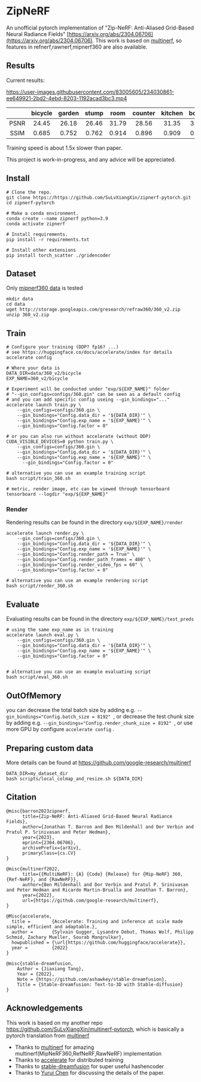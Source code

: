 # ZipNeRF

An unofficial pytorch implementation of 
"Zip-NeRF: Anti-Aliased Grid-Based Neural Radiance Fields" 
[https://arxiv.org/abs/2304.06706](https://arxiv.org/abs/2304.06706).
This work is based on [multinerf](https://github.com/google-research/multinerf), so features in refnerf,rawnerf,mipnerf360 are also available.


## Results
Current results:  

https://user-images.githubusercontent.com/83005605/234030861-ee649921-2bd2-4ebd-8203-1192acad3bc3.mp4


|             | bicycle | garden | stump | room  | counter | kitchen | bonsai |
|:-----------:|:-------:|:------:|:-----:|:-----:|:-------:|:-------:|:------:|
|    PSNR     |  24.45  | 26.18  | 26.46 | 31.79 |  28.56  |  31.35  | 33.47  |
|    SSIM     |  0.685  | 0.752  | 0.762 | 0.914 |  0.896  |  0.909  | 0.937  |

Training speed is about 1.5x slower than paper.

This project is work-in-progress, and any advice will be appreciated.
## Install

```
# Clone the repo.
git clone https://https://github.com/SuLvXiangXin/zipnerf-pytorch.git
cd zipnerf-pytorch

# Make a conda environment.
conda create --name zipnerf python=3.9
conda activate zipnerf

# Install requirements.
pip install -r requirements.txt

# Install other extensions
pip install torch_scatter ./gridencoder
```

## Dataset
Only [mipnerf360 data](http://storage.googleapis.com/gresearch/refraw360/360_v2.zip) is tested

```
mkdir data
cd data
wget http://storage.googleapis.com/gresearch/refraw360/360_v2.zip
unzip 360_v2.zip
```

## Train
```
# Configure your training (DDP? fp16? ...)
# see https://huggingface.co/docs/accelerate/index for details
accelerate config

# Where your data is 
DATA_DIR=data/360_v2/bicycle
EXP_NAME=360_v2/bicycle

# Experiment will be conducted under "exp/${EXP_NAME}" folder
# "--gin_configs=configs/360.gin" can be seen as a default config 
# and you can add specific config useing --gin_bindings="..." 
accelerate launch train.py \
    --gin_configs=configs/360.gin \
    --gin_bindings="Config.data_dir = '${DATA_DIR}'" \
    --gin_bindings="Config.exp_name = '${EXP_NAME}'" \
    --gin_bindings="Config.factor = 0"

# or you can also run without accelerate (without DDP)
CUDA_VISIBLE_DEVICES=0 python train.py \
    --gin_configs=configs/360.gin \
    --gin_bindings="Config.data_dir = '${DATA_DIR}'" \
    --gin_bindings="Config.exp_name = '${EXP_NAME}'" \
      --gin_bindings="Config.factor = 0" 

# alternative you can use an example training script 
bash script/train_360.sh

# metric, render image, etc can be viewed through tensorboard
tensorboard --logdir "exp/${EXP_NAME}"

```

### Render
Rendering results can be found in the directory `exp/${EXP_NAME}/render`
```
accelerate launch render.py \
    --gin_configs=configs/360.gin \
    --gin_bindings="Config.data_dir = '${DATA_DIR}'" \
    --gin_bindings="Config.exp_name = '${EXP_NAME}'" \
    --gin_bindings="Config.render_path = True" \
    --gin_bindings="Config.render_path_frames = 480" \
    --gin_bindings="Config.render_video_fps = 60" \
    --gin_bindings="Config.factor = 0"  

# alternative you can use an example rendering script 
bash script/render_360.sh
```
## Evaluate
Evaluating results can be found in the directory `exp/${EXP_NAME}/test_preds`
```
# using the same exp_name as in training
accelerate launch eval.py \
    --gin_configs=configs/360.gin \
    --gin_bindings="Config.data_dir = '${DATA_DIR}'" \
    --gin_bindings="Config.exp_name = '${EXP_NAME}'" \
    --gin_bindings="Config.factor = 0"


# alternative you can use an example evaluating script 
bash script/eval_360.sh
```
## OutOfMemory
you can decrease the total batch size by 
adding e.g.  `--gin_bindings="Config.batch_size = 8192" `, 
or decrease the test chunk size by adding e.g.  `--gin_bindings="Config.render_chunk_size = 8192" `,
or use more GPU by configure `accelerate config` .


## Preparing custom data
More details can be found at https://github.com/google-research/multinerf
```
DATA_DIR=my_dataset_dir
bash scripts/local_colmap_and_resize.sh ${DATA_DIR}
```

## Citation
```
@misc{barron2023zipnerf,
      title={Zip-NeRF: Anti-Aliased Grid-Based Neural Radiance Fields}, 
      author={Jonathan T. Barron and Ben Mildenhall and Dor Verbin and Pratul P. Srinivasan and Peter Hedman},
      year={2023},
      eprint={2304.06706},
      archivePrefix={arXiv},
      primaryClass={cs.CV}
}

@misc{multinerf2022,
      title={{MultiNeRF}: {A} {Code} {Release} for {Mip-NeRF} 360, {Ref-NeRF}, and {RawNeRF}},
      author={Ben Mildenhall and Dor Verbin and Pratul P. Srinivasan and Peter Hedman and Ricardo Martin-Brualla and Jonathan T. Barron},
      year={2022},
      url={https://github.com/google-research/multinerf},
}

@Misc{accelerate,
  title =        {Accelerate: Training and inference at scale made simple, efficient and adaptable.},
  author =       {Sylvain Gugger, Lysandre Debut, Thomas Wolf, Philipp Schmid, Zachary Mueller, Sourab Mangrulkar},
  howpublished = {\url{https://github.com/huggingface/accelerate}},
  year =         {2022}
}

@misc{stable-dreamfusion,
    Author = {Jiaxiang Tang},
    Year = {2022},
    Note = {https://github.com/ashawkey/stable-dreamfusion},
    Title = {Stable-dreamfusion: Text-to-3D with Stable-diffusion}
}
```

## Acknowledgements
This work is based on my another repo https://github.com/SuLvXiangXin/multinerf-pytorch, 
which is basically a pytorch translation from [multinerf](https://github.com/google-research/multinerf)

- Thanks to [multinerf](https://github.com/google-research/multinerf) for amazing multinerf(MipNeRF360,RefNeRF,RawNeRF) implementation
- Thanks to [accelerate](https://github.com/huggingface/accelerate) for distributed training
- Thanks to [stable-dreamfusion](https://github.com/ashawkey/stable-dreamfusion) for super useful hashencoder
- Thanks to [Yurui Chen](https://github.com/519401113) for discussing the details of the paper.
